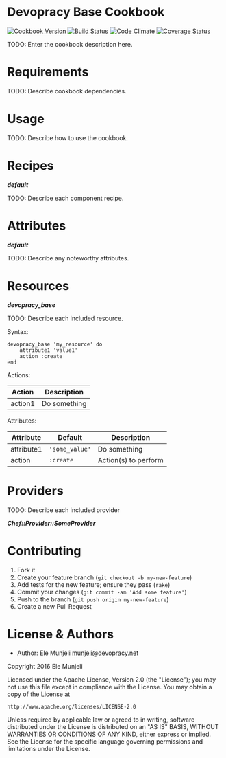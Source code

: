Devopracy Base Cookbook
=======================
[![Cookbook Version](https://img.shields.io/cookbook/v/devopracy-base.svg)][cookbook]
[![Build Status](https://img.shields.io/travis/munjeli/devopracy-base-chef.svg)][travis]
[![Code Climate](https://img.shields.io/codeclimate/github/munjeli/devopracy-base-chef.svg)][codeclimate]
[![Coverage Status](https://img.shields.io/coveralls/munjeli/devopracy-base-chef.svg)][coveralls]

[cookbook]: https://supermarket.chef.io/cookbooks/devopracy-base
[travis]: https://travis-ci.org/munjeli/devopracy-base-chef
[codeclimate]: https://codeclimate.com/github/munjeli/devopracy-base-chef
[coveralls]: https://coveralls.io/r/munjeli/devopracy-base-chef

TODO: Enter the cookbook description here.

Requirements
============

TODO: Describe cookbook dependencies.

Usage
=====

TODO: Describe how to use the cookbook.

Recipes
=======

***default***

TODO: Describe each component recipe.

Attributes
==========

***default***

TODO: Describe any noteworthy attributes.

Resources
=========

***devopracy_base***

TODO: Describe each included resource.

Syntax:

    devopracy_base 'my_resource' do
        attribute1 'value1'
        action :create
    end

Actions:

| Action  | Description  |
|---------|--------------|
| action1 | Do something |

Attributes:

| Attribute  | Default        | Description          |
|------------|----------------|----------------------|
| attribute1 | `'some_value'` | Do something         |
| action     | `:create`      | Action(s) to perform |

Providers
=========

TODO: Describe each included provider

***Chef::Provider::SomeProvider***

Contributing
============

1. Fork it
2. Create your feature branch (`git checkout -b my-new-feature`)
3. Add tests for the new feature; ensure they pass (`rake`)
4. Commit your changes (`git commit -am 'Add some feature'`)
5. Push to the branch (`git push origin my-new-feature`)
6. Create a new Pull Request

License & Authors
=================
- Author: Ele Munjeli <munjeli@devopracy.net>

Copyright 2016 Ele Munjeli

Licensed under the Apache License, Version 2.0 (the "License");
you may not use this file except in compliance with the License.
You may obtain a copy of the License at

    http://www.apache.org/licenses/LICENSE-2.0

Unless required by applicable law or agreed to in writing, software
distributed under the License is distributed on an "AS IS" BASIS,
WITHOUT WARRANTIES OR CONDITIONS OF ANY KIND, either express or implied.
See the License for the specific language governing permissions and
limitations under the License.

